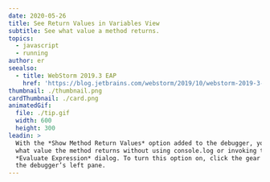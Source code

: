 ```yaml
---
date: 2020-05-26
title: See Return Values in Variables View
subtitle: See what value a method returns.
topics:
  - javascript
  - running
author: er
seealso:
  - title: WebStorm 2019.3 EAP
    href: 'https://blog.jetbrains.com/webstorm/2019/10/webstorm-2019-3-eap-4/'
thumbnail: ./thumbnail.png
cardThumbnail: ./card.png
animatedGif:
  file: ./tip.gif
  width: 600
  height: 300
leadin: >
  With the *Show Method Return Values* option added to the debugger, you can see
  what value the method returns without using console.log or invoking the
  *Evaluate Expression* dialog. To turn this option on, click the gear icon on
  the debugger’s left pane.
---
```


